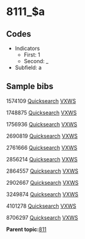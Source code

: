 # 8111\_$a

## Codes

-   Indicators
    -   First: 1
    -   Second: \_
-   Subfield: a

## Sample bibs

1574109 [Quicksearch](https://search.library.yale.edu/catalog/1574109) [VXWS](http://prodorbis.library.yale.edu:7014/vxws/GetHoldingsService?bibId=1574109)

1748875 [Quicksearch](https://search.library.yale.edu/catalog/1748875) [VXWS](http://prodorbis.library.yale.edu:7014/vxws/GetHoldingsService?bibId=1748875)

1756936 [Quicksearch](https://search.library.yale.edu/catalog/1756936) [VXWS](http://prodorbis.library.yale.edu:7014/vxws/GetHoldingsService?bibId=1756936)

2690819 [Quicksearch](https://search.library.yale.edu/catalog/2690819) [VXWS](http://prodorbis.library.yale.edu:7014/vxws/GetHoldingsService?bibId=2690819)

2761666 [Quicksearch](https://search.library.yale.edu/catalog/2761666) [VXWS](http://prodorbis.library.yale.edu:7014/vxws/GetHoldingsService?bibId=2761666)

2856214 [Quicksearch](https://search.library.yale.edu/catalog/2856214) [VXWS](http://prodorbis.library.yale.edu:7014/vxws/GetHoldingsService?bibId=2856214)

2864557 [Quicksearch](https://search.library.yale.edu/catalog/2864557) [VXWS](http://prodorbis.library.yale.edu:7014/vxws/GetHoldingsService?bibId=2864557)

2902667 [Quicksearch](https://search.library.yale.edu/catalog/2902667) [VXWS](http://prodorbis.library.yale.edu:7014/vxws/GetHoldingsService?bibId=2902667)

3249874 [Quicksearch](https://search.library.yale.edu/catalog/3249874) [VXWS](http://prodorbis.library.yale.edu:7014/vxws/GetHoldingsService?bibId=3249874)

4101278 [Quicksearch](https://search.library.yale.edu/catalog/4101278) [VXWS](http://prodorbis.library.yale.edu:7014/vxws/GetHoldingsService?bibId=4101278)

8706297 [Quicksearch](https://search.library.yale.edu/catalog/8706297) [VXWS](http://prodorbis.library.yale.edu:7014/vxws/GetHoldingsService?bibId=8706297)

**Parent topic:**[811](../../tags/811/811.md)

